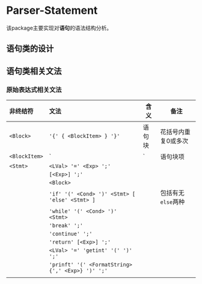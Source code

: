 # Parser-Statement

该package主要实现对**语句**的语法结构分析。

## 语句类的设计

## 语句类相关文法

### 原始表达式相关文法

| 非终结符      | 文法                                              | 含义     | 备注                |
| :------------ | :------------------------------------------------ | -------- | ------------------- |
| `<Block>`     | `'{' { <BlockItem> } '}'`                         | 语句块   | 花括号内重复0或多次 |
| `<BlockItem>` | `<Decl> | <Stmt>`                                 | 语句块项 | 包含两种语句块      |
| `<Stmt>`      | `<LVal> '=' <Exp> ';'`                            |          |                     |
|               | `[<Exp>] ';'`                                     |          |                     |
|               | `<Block>`                                                  |          |                     |
|               | `'if' '(' <Cond> ')' <Stmt> [ 'else' <Stmt> ]`    |          | 包括有无`else`两种  |
|               | `'while' '(' <Cond> ')' <Stmt>`                   |          |                     |
|               | `'break' ';' `                                    |          |                     |
|               | `'continue' ';'`                                  |          |                     |
|               | `'return' [<Exp>] ';'`                            |          |                     |
|               | `<LVal> '=' 'getint' '(' ')' ';'`                 |          |                     |
|               | `'prinft' '(' <FormatString> {',' <Exp>} ')' ';'` |          |                     |
|               |                                                   |          |                     |



